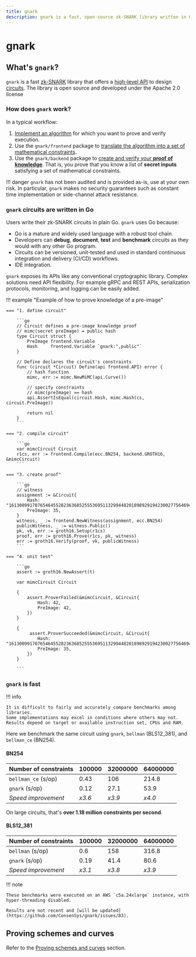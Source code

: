 ```yaml
---
title: gnark
description: gnark is a fast, open-source zk-SNARK library written in Go
---
```


# gnark

## What's `gnark`?

`gnark` is a fast [zk-SNARK] library that offers a [high-level API] to design [circuits]. The library
is open source and developed under the Apache 2.0 license

### How does `gnark` work?

In a typical workflow:

1. [Implement an algorithm] for which you want to prove and verify execution.
1. Use the `gnark/frontend` package to [translate the algorithm into a set of mathematical constraints].
1. Use the `gnark/backend` package to [create and verify your **proof of knowledge**](HowTo/prove.md).
     That is, you prove that you know a list of **secret inputs** satisfying a set of mathematical
     constraints.

!!! danger
    `gnark` has not been audited and is provided as-is, use at your own risk.
    In particular, `gnark` makes no security guarantees such as constant time implementation or
    side-channel attack resistance.

### `gnark` circuits are written in Go

Users write their zk-SNARK circuits in plain Go. `gnark` uses Go because:

- Go is a mature and widely used language with a robust tool chain.
- Developers can **debug**, **document**, **test** and **benchmark** circuits as they would with any
    other Go program.
- Circuits can be versioned, unit-tested and used in standard continuous integration and delivery
    (CI/CD) workflows.
- IDE integration.

`gnark` exposes its APIs like any conventional cryptographic library. Complex solutions need API
flexibility. For example gRPC and REST APIs, serialization protocols, monitoring, and logging can be
easily added.

!!! example "Example of how to prove knowledge of a pre-image"

    === "1. define circuit"

        ```go
        // Circuit defines a pre-image knowledge proof
        // mimc(secret preImage) = public hash
        type Circuit struct {
            PreImage frontend.Variable
            Hash     frontend.Variable `gnark:",public"`
        }

        // Define declares the circuit's constraints
        func (circuit *Circuit) Define(api frontend.API) error {
            // hash function
            mimc, err := mimc.NewMiMC(api.Curve())

            // specify constraints
            // mimc(preImage) == hash
            api.AssertIsEqual(circuit.Hash, mimc.Hash(cs, circuit.PreImage))

            return nil
        }
        ```

    === "2. compile circuit"

        ```go
        var mimcCircuit Circuit
        r1cs, err := frontend.Compile(ecc.BN254, backend.GROTH16, &mimcCircuit)
        ```

    === "3. create proof"

        ```go
        // witness 
        assignment := &Circuit{
            Hash: "16130099170765464552823636852555369511329944820189892919423002775646948828469",
            PreImage: 35,
        }
        witness, _ := frontend.NewWitness(assignment, ecc.BN254)
        publicWitness, _ := witness.Public()
        pk, vk, err := groth16.Setup(r1cs)
        proof, err := groth16.Prove(r1cs, pk, witness)
        err := groth16.Verify(proof, vk, publicWitness)
        ```

    === "4. unit test"

        ```go
        assert := groth16.NewAssert(t)

        var mimcCircuit Circuit

        {
            assert.ProverFailed(&mimcCircuit, &Circuit{
                Hash: 42,
                PreImage: 42,
            })
        }

        {
             assert.ProverSucceeded(&mimcCircuit, &Circuit{
                Hash: "16130099170765464552823636852555369511329944820189892919423002775646948828469",
                PreImage: 35,
            })
        }

        ```

### `gnark` is fast

!!! info

    It is difficult to fairly and accurately compare benchmarks among libraries.
    Some implementations may excel in conditions where others may not.
    Results depend on target or available instruction set, CPUs and RAM.

Here we benchmark the same circuit using `gnark`, `bellman` (BLS12_381), and
`bellman_ce` (BN254).

#### BN254

| Number of constraints | 100000 | 32000000 | 64000000 |
|-----------------------|--------|----------|----------|
| `bellman_ce` (s/op)   | 0.43   | 106      | 214.8    |
| `gnark` (s/op)        | 0.12   | 27.1     | 53.9     |
| _Speed improvement_   | _x3.6_ | _x3.9_   | _x4.0_   |

On large circuits, that's **over 1.18 million constraints per second**.

#### BLS12_381

| Number of constraints | 100000 | 32000000 | 64000000 |
|-----------------------|--------|----------|----------|
| `bellman` (s/op)      | 0.6    | 158      | 316.8    |
| `gnark` (s/op)        | 0.19   | 41.4     | 80.6     |
| _Speed improvement_   | _x3.1_ | _x3.8_   | _x3.9_   |

!!! note

    These benchmarks were executed on an AWS `c5a.24xlarge` instance, with hyper-threading disabled.

    Results are not recent and [will be updated](https://github.com/ConsenSys/gnark/issues/83).

## Proving schemes and curves

Refer to the [Proving schemes and curves](Concepts/schemes_curves.md) section.

<!--links-->
[zk-SNARK]: Concepts/zkp.md
[high-level API]: HowTo/write/circuit_api.md
[circuits]: Concepts/circuits.md
[Implement an algorithm]: HowTo/write/circuit_api.md
[translate the algorithm into a set of mathematical constraints]: HowTo/compile.md
